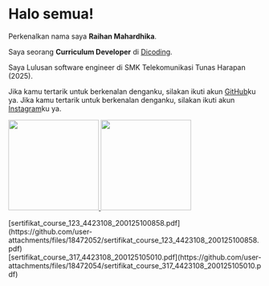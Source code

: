 # Halo semua! 

Perkenalkan nama saya **Raihan Mahardhika**.<br>

Saya seorang **Curriculum Developer** di [Dicoding](https://www.dicoding.com/).<br>

Saya Lulusan software engineer di SMK Telekomunikasi Tunas Harapan (2025).<br>

Jika kamu tertarik untuk berkenalan denganku, silakan ikuti akun [GitHub](https://github.com/auto-777/)ku ya.
Jika kamu tertarik untuk berkenalan denganku, silakan ikuti akun [Instagram](https://www.instagram.com/rmahardhikasp/)ku ya.


<p align="left">
<a href="https://github.com/penuliscode">
  <img height="180em" src="https://github-readme-stats-eight-theta.vercel.app/api?username=penuliscode&show_icons=true&theme=algolia&include_all_commits=true&count_private=true"/>
  <img height="180em" src="https://github-readme-stats-eight-theta.vercel.app/api/top-langs/?username=penuliscode&layout=compact&layout=compact&theme=algolia"/>
</a>
</p>
[sertifikat_course_123_4423108_200125100858.pdf](https://github.com/user-attachments/files/18472052/sertifikat_course_123_4423108_200125100858.pdf) <br>
[sertifikat_course_317_4423108_200125105010.pdf](https://github.com/user-attachments/files/18472054/sertifikat_course_317_4423108_200125105010.pdf)
